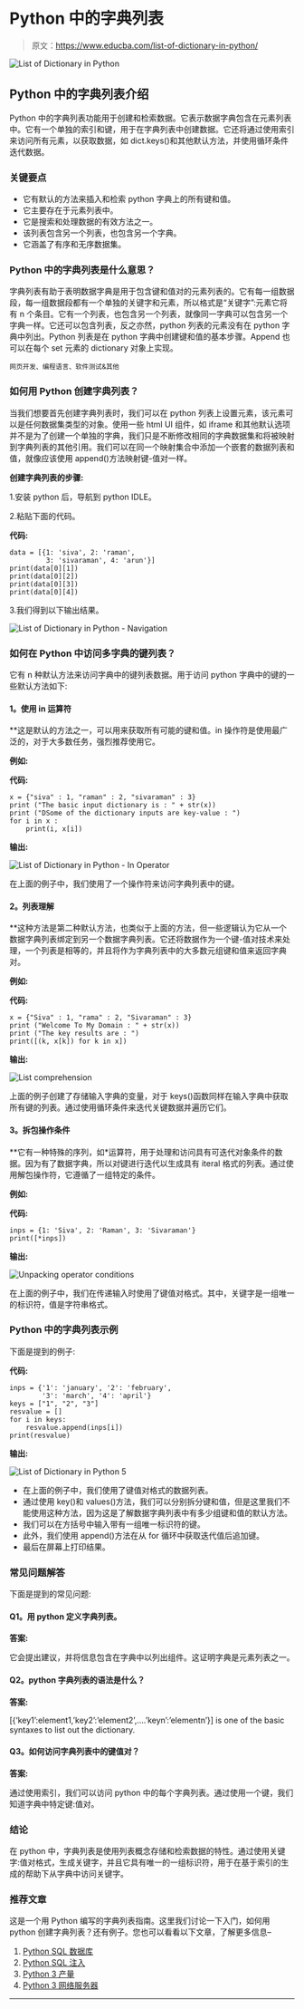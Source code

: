 # Python 中的字典列表

> 原文：<https://www.educba.com/list-of-dictionary-in-python/>

![List of Dictionary in Python](img/7fd842e0fbcc1f9ed502d9a973fc12cc.png)



## Python 中的字典列表介绍

Python 中的字典列表功能用于创建和检索数据。它表示数据字典包含在元素列表中。它有一个单独的索引和键，用于在字典列表中创建数据。它还将通过使用索引来访问所有元素，以获取数据，如 dict.keys()和其他默认方法，并使用循环条件迭代数据。

### 关键要点

*   它有默认的方法来插入和检索 python 字典上的所有键和值。
*   它主要存在于元素列表中。
*   它是搜索和处理数据的有效方法之一。
*   该列表包含另一个列表，也包含另一个字典。
*   它涵盖了有序和无序数据集。

### Python 中的字典列表是什么意思？

字典列表有助于表明数据字典是用于包含键和值对的元素列表的。它有每一组数据段，每一组数据段都有一个单独的关键字和元素，所以格式是“关键字”:元素它将有 n 个条目。它有一个列表，也包含另一个列表，就像同一字典可以包含另一个字典一样。它还可以包含列表，反之亦然，python 列表的元素没有在 python 字典中列出。Python 列表是在 python 字典中创建键和值的基本步骤。Append 也可以在每个 set 元素的 dictionary 对象上实现。

<small>网页开发、编程语言、软件测试&其他</small>

### 如何用 Python 创建字典列表？

当我们想要首先创建字典列表时，我们可以在 python 列表上设置元素，该元素可以是任何数据集类型的对象。使用一些 html UI 组件，如 iframe 和其他默认选项并不是为了创建一个单独的字典，我们只是不断修改相同的字典数据集和将被映射到字典列表的其他引用。我们可以在同一个映射集合中添加一个嵌套的数据列表和值，就像应该使用 append()方法映射键-值对一样。

**创建字典列表的步骤:**

1.安装 python 后，导航到 python IDLE。

2.粘贴下面的代码。

**代码:**

```
data = [{1: 'siva', 2: 'raman',
         3: 'sivaraman', 4: 'arun'}]
print(data[0][1])
print(data[0][2])
print(data[0][3])
print(data[0][4])
```

3.我们得到以下输出结果。

![List of Dictionary in Python - Navigation](img/4d910758b43c5355f5877091dcff4715.png)



### 如何在 Python 中访问多字典的键列表？

它有 n 种默认方法来访问字典中的键列表数据。用于访问 python 字典中的键的一些默认方法如下:

#### **1。使用 in 运算符**

 **这是默认的方法之一，可以用来获取所有可能的键和值。in 操作符是使用最广泛的，对于大多数任务，强烈推荐使用它。

****例如:****

**代码:**

```
x = {"siva" : 1, "raman" : 2, "sivaraman" : 3}
print ("The basic input dictionary is : " + str(x))
print ("DSome of the dictionary inputs are key-value : ")
for i in x :
	print(i, x[i])
```

**输出:**

![List of Dictionary in Python - In Operator](img/81dd2b831c1957e64ee384465e48fa92.png)



在上面的例子中，我们使用了一个操作符来访问字典列表中的键。

#### **2。列表理解**

 **这种方法是第二种默认方法，也类似于上面的方法，但一些逻辑认为它从一个数据字典列表绑定到另一个数据字典列表。它还将数据作为一个键-值对技术来处理，一个列表是相等的，并且将作为字典列表中的大多数元组键和值来返回字典对。

****例如:****

**代码:**

```
x = {"Siva" : 1, "rama" : 2, "Sivaraman" : 3}
print ("Welcome To My Domain : " + str(x))
print ("The key results are : ")
print([(k, x[k]) for k in x])
```

**输出:**

![List comprehension](img/2adfaf5a1b96d89372f0341555e9fd61.png)



上面的例子创建了存储输入字典的变量，对于 keys()函数同样在输入字典中获取所有键的列表。通过使用循环条件来迭代关键数据并遍历它们。

#### **3。拆包操作条件**

 **它有一种特殊的序列，如*运算符，用于处理和访问具有可迭代对象条件的数据。因为有了数据字典，所以对键进行迭代以生成具有 iteral 格式的列表。通过使用解包操作符，它遵循了一组特定的条件。

****例如:****

**代码:**

```
inps = {1: 'Siva', 2: 'Raman', 3: 'Sivaraman'}
print([*inps])
```

**输出:**

![Unpacking operator conditions](img/0ba1a056eb3034a0ad8919d5c30edc24.png)



在上面的例子中，我们在传递输入时使用了键值对格式。其中，关键字是一组唯一的标识符，值是字符串格式。

### Python 中的字典列表示例

下面是提到的例子:

**代码:**

```
inps = {'1': 'january', '2': 'february',
		'3': 'march', '4': 'april'}
keys = ["1", "2", "3"]
resvalue = []
for i in keys:
	resvalue.append(inps[i])
print(resvalue)
```

**输出:**

![List of Dictionary in Python 5](img/39e30192a5f223ae6a751a7782b203cd.png)



*   在上面的例子中，我们使用了键值对格式的数据列表。
*   通过使用 key()和 values()方法，我们可以分别拆分键和值，但是这里我们不能使用这种方法，因为这是了解数据字典列表中有多少组键和值的默认方法。
*   我们可以在方括号中输入带有一组唯一标识符的键。
*   此外，我们使用 append()方法在从 for 循环中获取迭代值后追加键。
*   最后在屏幕上打印结果。

### 常见问题解答

下面是提到的常见问题:

#### Q1。用 python 定义字典列表。

**答案:**

它会提出建议，并将信息包含在字典中以列出组件。这证明字典是元素列表之一。

#### Q2。python 字典列表的语法是什么？

**答案:**

[{‘key1’:element1,’key2’:’element2’,….’keyn’:’elementn’}] is one of the basic syntaxes to list out the dictionary.

#### Q3。如何访问字典列表中的键值对？

**答案:**

通过使用索引，我们可以访问 python 中的每个字典列表。通过使用一个键，我们知道字典中特定键:值对。

### 结论

在 python 中，字典列表是使用列表概念存储和检索数据的特性。通过使用关键字:值对格式，生成关键字，并且它具有唯一的一组标识符，用于在基于索引的生成的帮助下从字典中访问关键字。

### 推荐文章

这是一个用 Python 编写的字典列表指南。这里我们讨论一下入门，如何用 python 创建字典列表？还有例子。您也可以看看以下文章，了解更多信息–

1.  [Python SQL 数据库](https://www.educba.com/python-sql-database/)
2.  [Python SQL 注入](https://www.educba.com/python-sql-injection/)
3.  [Python 3 产量](https://www.educba.com/python-3-yield/)
4.  [Python 3 网络服务器](https://www.educba.com/python-3-webserver/)





******